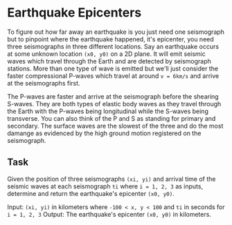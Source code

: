 # Earthquake Epicenters

To figure out how far away an earthquake is you just need one seismograph but to pinpoint where the earthquake happened, it's epicenter, you need three seismographs in three different locations. Say an earthquake occurs at some unknown location `(x0, y0)` on a 2D plane. It will emit seismic waves which travel through the Earth and are detected by seismograph stations. More than one type of wave is emitted but we'll just consider the faster compressional P-waves which travel at around `v = 6km/s` and arrive at the seismographs first.

The P-waves are faster and arrive at the seismograph before the shearing S-waves. They are both types of elastic body waves as they travel through the Earth with the P-waves being longitudinal while the S-waves being transverse. You can also think of the P and S as standing for primary and secondary. The surface waves are the slowest of the three and do the most damange as evidenced by the high ground motion registered on the seismograph. 

## Task
Given the position of three seismographs `(xi, yi)` and arrival time of the seismic waves at each seismograph `ti` where `i = 1, 2, 3` as inputs, determine and return the earthquake's epicenter `(x0, y0)`.

Input: `(xi, yi)`  in kilometers where `-100 < x, y < 100` and `ti` in seconds for `i = 1, 2, 3` 
Output: The earthquake's epicenter `(x0, y0)` in kilometers.